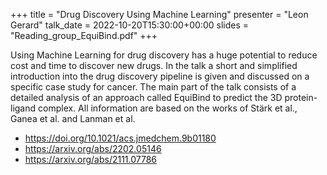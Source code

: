+++
title = "Drug Discovery Using Machine Learning"
presenter = "Leon Gerard"
talk_date = 2022-10-20T15:30:00+00:00
slides = "Reading_group_EquiBind.pdf"
+++

Using Machine Learning for drug discovery has a huge potential to reduce cost and time to discover new drugs. In the talk a short and simplified introduction into the drug discovery pipeline is given and discussed on a specific case study for cancer. The main part of the talk consists of a detailed analysis of an approach called EquiBind to predict the 3D protein-ligand complex. All information are based on the works of Stärk et al., Ganea et al. and Lanman et al.
- <https://doi.org/10.1021/acs.jmedchem.9b01180>
- <https://arxiv.org/abs/2202.05146>
- <https://arxiv.org/abs/2111.07786>